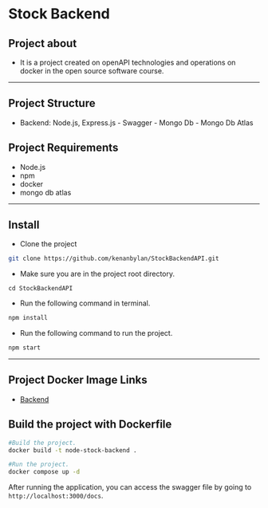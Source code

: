 # Stock Backend

## Project about

- It is a project created on openAPI technologies and operations on docker in the open source software course.

<hr>

## Project Structure

- Backend: Node.js, Express.js - Swagger - Mongo Db - Mongo Db Atlas

## Project Requirements

- Node.js
- npm
- docker
- mongo db atlas

<hr>

## Install

- Clone the project

```bash
git clone https://github.com/kenanbylan/StockBackendAPI.git
```

- Make sure you are in the project root directory.

```
cd StockBackendAPI
```

- Run the following command in terminal.

```bash
npm install
```

- Run the following command to run the project.

```bash
npm start
```

<hr>

## Project Docker Image Links

- [Backend](https://hub.docker.com/r/kenanbylan/node-stock-backend "Backend")

## Build the project with Dockerfile

```sh
#Build the project.
docker build -t node-stock-backend .
```

```sh
#Run the project.
docker compose up -d
```

After running the application, you can access the swagger file by going to `http://localhost:3000/docs`.

<br>
